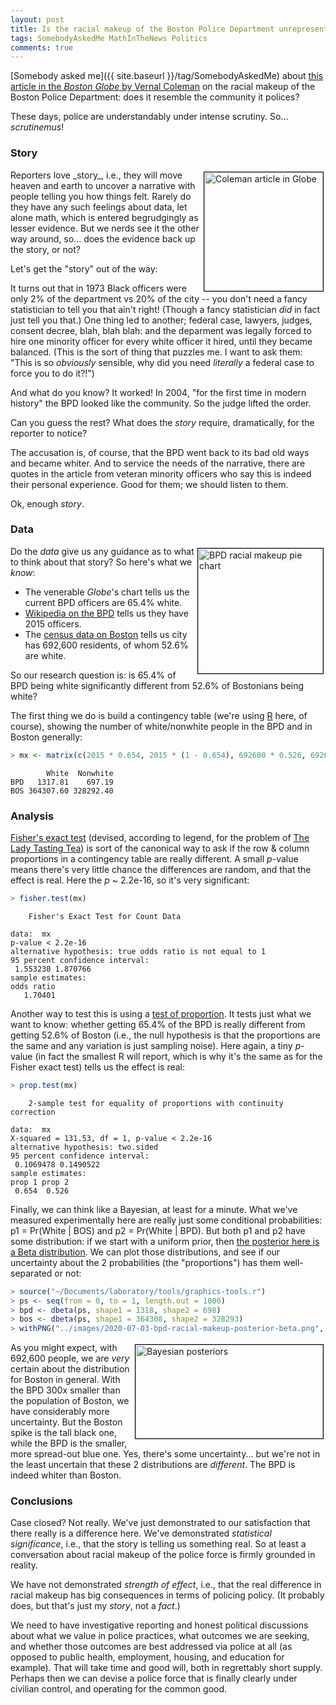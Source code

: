 ```yaml
---
layout: post
title: Is the racial makeup of the Boston Police Department unrepresentative?
tags: SomebodyAskedMe MathInTheNews Politics
comments: true
---
```


[Somebody asked me]({{ site.baseurl }}/tag/SomebodyAskedMe) about [this article in the _Boston Globe_ by Vernal Coleman](https://www.bostonglobe.com/2020/06/30/metro/boston-police-once-resembled-community-force-has-grown-whiter-city-becomes-more-diverse/)
on the racial makeup of the Boston Police Department: does it resemble the
community it polices?  

These days, police are understandably under intense scrutiny.  So... _scrutinemus_!


### Story

<img src="{{ site.baseurl }}/images/2020-07-03-bpd-racial-makeup-globe-article.png" height="190" width="190" alt="Coleman article in Globe" title="Coleman article in Globe" style="float: right; margin: 3px 3px 3px 3px; border: 1px solid #000000;">
Reporters love _story_, i.e., they will move heaven and earth to uncover a narrative with
people telling you how things felt.  Rarely do they have any such feelings about data, let
alone math, which is entered begrudgingly as lesser evidence.  But we nerds see it the
other way around, so... does the evidence back up the story, or not?  

Let's get the "story" out of the way:  

It turns out that in 1973 Black officers were only 2% of the department vs 20% of the city
-- you don't need a fancy statistician to tell you that ain't right!  (Though a fancy
statistician _did_ in fact just tell you that.)  One thing led to another; federal case,
lawyers, judges, consent decree, blah, blah blah: and the deparment was legally forced to
hire one minority officer for every white officer it hired, until they became balanced.
(This is the sort of thing that puzzles me. I want to ask them: "This is so _obviously_
sensible, why did you need _literally_ a federal case to force you to do it?!")  

And what do you know?  It worked!  In 2004, "for the first time in modern history" the BPD
looked like the community.  So the judge lifted the order.  

Can you guess the rest?  What does the _story_ require, dramatically, for the reporter to
notice?  

The accusation is, of course, that the BPD went back to its bad old ways and became
whiter.  And to service the needs of the narrative, there are quotes in the article from
veteran minority officers who say this is indeed their personal experience.  Good for
them; we should listen to them.  

Ok, enough _story_.  

### Data

<a href="{{ site.baseurl }}/images/2020-07-03-bpd-racial-makeup-pie-chart.png" target="_blank"><img src="{{ site.baseurl }}/images/2020-07-03-bpd-racial-makeup-pie-chart.png" height="200" width="200" alt="BPD racial makeup pie chart"  title="BPD racial makeup pie chart" style="float: right; margin: 3px 3px 3px 3px; border: 1px solid #000000;"></a>
Do the _data_ give us any guidance as to what to think about that story?  So here's what we _know_:  

* The venerable _Globe_'s chart tells us the current BPD officers are 65.4% white.  
* [Wikipedia on the BPD](https://en.wikipedia.org/wiki/Boston_Police_Department#:~:text=The%20Boston%20Police%20Department%20has,and%20a%20population%20of%20617%2C594.) tells us they have 2015 officers.  
* The [census data on Boston](https://www.census.gov/quickfacts/bostoncitymassachusetts) tells us city has 692,600 residents, of whom 52.6% are white.  

So our research question is: is 65.4% of BPD being white significantly different from
52.6% of Bostonians being white?  

The first thing we do is build a contingency table (we're using
[R](https://www.r-project.org/) here, of course), showing the number of white/nonwhite
people in the BPD and in Boston generally:   
```R
> mx <- matrix(c(2015 * 0.654, 2015 * (1 - 0.654), 692600 * 0.526, 692600 * (1 - 0.526)), nrow = 2, byrow = TRUE, dimnames = list(c("BPD", "BOS"), c("White", "Nonwhite"))); mx
```
```
        White  Nonwhite
BPD   1317.81    697.19
BOS 364307.60 328292.40
```

### Analysis

[Fisher's exact test](https://en.wikipedia.org/wiki/Fisher%27s_exact_test) (devised,
according to legend, for the problem of [The Lady Tasting Tea](https://en.wikipedia.org/wiki/Lady_tasting_tea)) is sort of the canonical way
to ask if the row &amp; column proportions in a contingency table are really different.  A small
_p_-value means there's very little chance the differences are random, and that the effect
is real.  Here the _p_ ~ 2.2e-16, so it's very significant:  
```R
> fisher.test(mx)
```
```
	Fisher's Exact Test for Count Data

data:  mx
p-value < 2.2e-16
alternative hypothesis: true odds ratio is not equal to 1
95 percent confidence interval:
 1.553230 1.870766
sample estimates:
odds ratio 
   1.70401 
```

Another way to test this is using a [test of proportion](https://www.rdocumentation.org/packages/stats/versions/3.6.2/topics/prop.test). It
tests just what we want to know: whether getting 65.4% of the BPD is really different
from getting 52.6% of Boston (i.e., the null hypothesis is that the proportions are the
same and any variation is just sampling noise).  Here again, a tiny _p_-value (in fact the
smallest R will report, which is why it's the same as for the Fisher exact test) tells us the effect is real:  
```R
> prop.test(mx)
```
```
	2-sample test for equality of proportions with continuity correction

data:  mx
X-squared = 131.53, df = 1, p-value < 2.2e-16
alternative hypothesis: two.sided
95 percent confidence interval:
 0.1069478 0.1490522
sample estimates:
prop 1 prop 2 
 0.654  0.526 
```

Finally, we can think like a Bayesian, at least for a minute.  What we've measured
experimentally here are really just some conditional probabilities: p1 = Pr(White | BOS)
and p2 = Pr(White | BPD).  But both p1 and p2 have some distribution: if we start with a
uniform prior, then [the posterior here is a Beta distribution](https://ocw.mit.edu/courses/mathematics/18-05-introduction-to-probability-and-statistics-spring-2014/readings/MIT18_05S14_Reading14a.pdf).
We can plot those distributions, and see if our uncertainty about the 2 probabilities (the "proportions")
has them well-separated or not:  
```R
> source("~/Documents/laboratory/tools/graphics-tools.r")
> ps <- seq(from = 0, to = 1, length.out = 1000)
> bpd <- dbeta(ps, shape1 = 1318, shape2 = 698)
> bos <- dbeta(ps, shape1 = 364308, shape2 = 328293)
> withPNG("../images/2020-07-03-bpd-racial-makeup-posterior-beta.png", 600, 300, FALSE, function() { withPars(function() { matplot(ps, matrix(c(bpd, bos), byrow = FALSE, ncol = 2), type = "l", lty = "solid", col = c("blue", "black"), xlab = "p", ylab = "Density", main = "Bayesian Posterior Beta Distributions"); legend("topright", inset = 0.01, bg = "antiquewhite", legend = c("BPD", "BOS"), col = c("blue", "black"), lty = "solid", lwd = 2) }, pty = "m", bg = "transparent", ps = 16, mar = c(3, 3, 2, 1), mgp = c(1.7, 0.5, 0)) }) 
```

<a href="{{ site.baseurl }}/images/2020-07-03-bpd-racial-makeup-posterior-beta.png" target="_blank"><img src="{{ site.baseurl }}/images/2020-07-03-bpd-racial-makeup-posterior-beta.png" height="150" width="300" alt="Bayesian posteriors" title="Bayesian posteriors" style="float: right; margin: 3px 3px 3px 3px; border: 1px solid #000000;"></a>
As you might expect, with 692,600 people, we are _very_ certain about the distribution for
Boston in general.  With the BPD 300x smaller than the population of Boston, we have
considerably more uncertainty.  But the Boston spike is the tall black one, while the BPD
is the smaller, more spread-out blue one.  Yes, there's some uncertainty... but we're not
in the least uncertain that these 2 distributions are _different_.  The BPD is indeed
whiter than Boston.  

### Conclusions

Case closed?  Not really.  We've just demonstrated to our satisfaction that there really
is a difference here.  We've demonstrated _statistical significance_, i.e., that the story
is telling us something real.  So at least a conversation about racial makeup of the
police force is firmly grounded in reality.  

We have not demonstrated _strength of effect_, i.e., that the real difference in racial
makeup has big consequences in terms of policing policy.  (It probably does, but that's
just my _story_, not a _fact_.)  

We need to have investigative reporting and honest political discussions about what we
value in police practices, what outcomes we are seeking, and whether those outcomes are
best addressed via police at all (as opposed to public health, employment, housing, and
education for example).  That will take time and good will, both in regrettably short
supply.  Perhaps then we can devise a police force that is finally clearly under civilian
control, and operating for the common good.  
